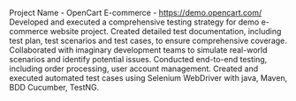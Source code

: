 Project Name - OpenCart E-commerce - https://demo.opencart.com/
Developed and executed a comprehensive testing strategy for demo e-commerce website project.
Created detailed test documentation, including test plan, test scenarios and test cases, to ensure comprehensive coverage.
Collaborated with imaginary development teams to simulate real-world scenarios and identify potential issues.
Conducted end-to-end testing, including order processing, user account management.
Created and executed automated test cases using Selenium WebDriver with java, Maven, BDD Cucumber, TestNG.
